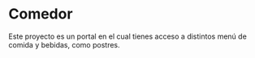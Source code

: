 # Comedor
Este proyecto es un portal en el cual tienes acceso a distintos menú de comida y bebidas, como postres.
